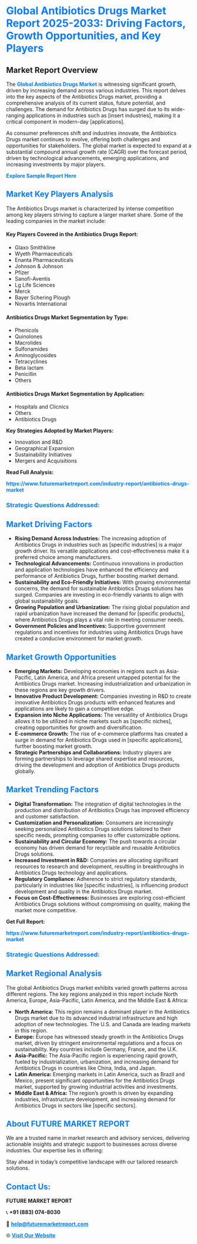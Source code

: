 <h1 style="color: #007BFF;">Global Antibiotics Drugs Market Report 2025-2033: Driving Factors, Growth Opportunities, and Key Players</h1>

<section id="overview">
<h2>Market Report Overview</h2>
<p>The <a href="https://www.futuremarketreport.com/industry-report/antibiotics-drugs-market" style="color: #007BFF; text-decoration: none;"><strong>Global Antibiotics Drugs Market</strong></a> is witnessing significant growth, driven by increasing demand across various industries. This report delves into the key aspects of the Antibiotics Drugs market, providing a comprehensive analysis of its current status, future potential, and challenges. The demand for Antibiotics Drugs has surged due to its wide-ranging applications in industries such as [insert industries], making it a critical component in modern-day [applications].</p>
<p>As consumer preferences shift and industries innovate, the Antibiotics Drugs market continues to evolve, offering both challenges and opportunities for stakeholders. The global market is expected to expand at a substantial compound annual growth rate (CAGR) over the forecast period, driven by technological advancements, emerging applications, and increasing investments by major players.</p>
</section>

<section id="overview">
<p><a href="https://www.futuremarketreport.com/request-sample/reportId=122775" style="color: #007BFF; text-decoration: none;"><strong>Explore Sample Report Here</strong></a></p>
</section>

<section id="key-players">
<h2 style="color: #007BFF;">Market Key Players Analysis</h2>
<p>The Antibiotics Drugs market is characterized by intense competition among key players striving to capture a larger market share. Some of the leading companies in the market include:</p>
<h4>Key Players Covered in the Antibiotics Drugs Report:</h4>
<ul><li>Glaxo Smithkline</li><li>Wyeth Pharmaceuticals</li><li>Enanta Pharmaceuticals</li><li>Johnson &amp; Johnson</li><li>Pfizer</li><li>Sanofi-Aventis</li><li>Lg Life Sciences</li><li>Merck</li><li>Bayer Schering Plough</li><li>Novartis International</li></ul>
<h4>Antibiotics Drugs Market Segmentation by Type:</h4>
<ul><li>Phenicols</li><li>Quinolones</li><li>Macrolides</li><li>Sulfonamides</li><li>Aminoglycosides</li><li>Tetracyclines</li><li>Beta lactam</li><li>Penicillin</li><li>Others</li></ul>

<h4>Antibiotics Drugs Market Segmentation by Application:</h4>
<ul><li>Hospitals and Clicnics</li><li>Others</li><li>Antibiotics Drugs</li></ul>
<p><strong>Key Strategies Adopted by Market Players:</strong></p>
<ul>
<li>Innovation and R&D</li>
<li>Geographical Expansion</li>
<li>Sustainability Initiatives</li>
<li>Mergers and Acquisitions</li>
</ul>
</section>

<section>
<p><strong>Read Full Analysis: </strong></p><a href="https://www.futuremarketreport.com/industry-report/antibiotics-drugs-market" style="color: #007BFF; text-decoration: none;"><strong>https://www.futuremarketreport.com/industry-report/antibiotics-drugs-market</strong></a>
<h3 style="color: #007BFF;">Strategic Questions Addressed:</h3>
</section>

<section id="driving-factors">
<h2 style="color: #007BFF;">Market Driving Factors</h2>
<ul>
<li><strong>Rising Demand Across Industries:</strong> The increasing adoption of Antibiotics Drugs in industries such as [specific industries] is a major growth driver. Its versatile applications and cost-effectiveness make it a preferred choice among manufacturers.</li>
<li><strong>Technological Advancements:</strong> Continuous innovations in production and application technologies have enhanced the efficiency and performance of Antibiotics Drugs, further boosting market demand.</li>
<li><strong>Sustainability and Eco-Friendly Initiatives:</strong> With growing environmental concerns, the demand for sustainable Antibiotics Drugs solutions has surged. Companies are investing in eco-friendly variants to align with global sustainability goals.</li>
<li><strong>Growing Population and Urbanization:</strong> The rising global population and rapid urbanization have increased the demand for [specific products], where Antibiotics Drugs plays a vital role in meeting consumer needs.</li>
<li><strong>Government Policies and Incentives:</strong> Supportive government regulations and incentives for industries using Antibiotics Drugs have created a conducive environment for market growth.</li>
</ul>
</section>

<section id="growth-opportunities">
<h2 style="color: #007BFF;">Market Growth Opportunities</h2>
<ul>
<li><strong>Emerging Markets:</strong> Developing economies in regions such as Asia-Pacific, Latin America, and Africa present untapped potential for the Antibiotics Drugs market. Increasing industrialization and urbanization in these regions are key growth drivers.</li>
<li><strong>Innovative Product Development:</strong> Companies investing in R&D to create innovative Antibiotics Drugs products with enhanced features and applications are likely to gain a competitive edge.</li>
<li><strong>Expansion into Niche Applications:</strong> The versatility of Antibiotics Drugs allows it to be utilized in niche markets such as [specific niches], creating opportunities for growth and diversification.</li>
<li><strong>E-commerce Growth:</strong> The rise of e-commerce platforms has created a surge in demand for Antibiotics Drugs used in [specific applications], further boosting market growth.</li>
<li><strong>Strategic Partnerships and Collaborations:</strong> Industry players are forming partnerships to leverage shared expertise and resources, driving the development and adoption of Antibiotics Drugs products globally.</li>
</ul>
</section>

<section id="trending-factors">
<h2 style="color: #007BFF;">Market Trending Factors</h2>
<ul>
<li><strong>Digital Transformation:</strong> The integration of digital technologies in the production and distribution of Antibiotics Drugs has improved efficiency and customer satisfaction.</li>
<li><strong>Customization and Personalization:</strong> Consumers are increasingly seeking personalized Antibiotics Drugs solutions tailored to their specific needs, prompting companies to offer customizable options.</li>
<li><strong>Sustainability and Circular Economy:</strong> The push towards a circular economy has driven demand for recyclable and reusable Antibiotics Drugs solutions.</li>
<li><strong>Increased Investment in R&D:</strong> Companies are allocating significant resources to research and development, resulting in breakthroughs in Antibiotics Drugs technology and applications.</li>
<li><strong>Regulatory Compliance:</strong> Adherence to strict regulatory standards, particularly in industries like [specific industries], is influencing product development and quality in the Antibiotics Drugs market.</li>
<li><strong>Focus on Cost-Effectiveness:</strong> Businesses are exploring cost-efficient Antibiotics Drugs solutions without compromising on quality, making the market more competitive.</li>
</ul>
</section>

<section>
<p><strong>Get Full Report: </strong></p><a href="https://www.futuremarketreport.com/industry-report/antibiotics-drugs-market" style="color: #007BFF; text-decoration: none;"><strong>https://www.futuremarketreport.com/industry-report/antibiotics-drugs-market</strong></a>
<h3 style="color: #007BFF;">Strategic Questions Addressed:</h3>
</section>


<section id="regional-analysis">
<h2 style="color: #007BFF;">Market Regional Analysis</h2>
<p>The global Antibiotics Drugs market exhibits varied growth patterns across different regions. The key regions analyzed in this report include North America, Europe, Asia-Pacific, Latin America, and the Middle East & Africa:</p>
<ul>
<li><strong>North America:</strong> This region remains a dominant player in the Antibiotics Drugs market due to its advanced industrial infrastructure and high adoption of new technologies. The U.S. and Canada are leading markets in this region.</li>
<li><strong>Europe:</strong> Europe has witnessed steady growth in the Antibiotics Drugs market, driven by stringent environmental regulations and a focus on sustainability. Key countries include Germany, France, and the U.K.</li>
<li><strong>Asia-Pacific:</strong> The Asia-Pacific region is experiencing rapid growth, fueled by industrialization, urbanization, and increasing demand for Antibiotics Drugs in countries like China, India, and Japan.</li>
<li><strong>Latin America:</strong> Emerging markets in Latin America, such as Brazil and Mexico, present significant opportunities for the Antibiotics Drugs market, supported by growing industrial activities and investments.</li>
<li><strong>Middle East & Africa:</strong> The region’s growth is driven by expanding industries, infrastructure development, and increasing demand for Antibiotics Drugs in sectors like [specific sectors].</li>
</ul>
</section>

<footer>
<h2 style="color: #007BFF;">About FUTURE MARKET REPORT</h2>
<p>We are a trusted name in market research and advisory services, delivering actionable insights and strategic support to businesses across diverse industries. Our expertise lies in offering:</p>

<p>Stay ahead in today’s competitive landscape with our tailored research solutions.</p>

<h2 style="color: #007BFF;">Contact Us:</h2>
<p><strong>FUTURE MARKET REPORT</strong></p>
<p>📞 <strong>+91 (883) 074-8030</strong></p>
<p>📧 <strong><a href="mailto:help@futuremarketreport.com" style="color: #007BFF;">help@futuremarketreport.com</a></strong></p>
<p>🌐 <strong><a href="https://www.futuremarketreport.com/" style="color: #007BFF;">Visit Our Website</a></strong></p>
</footer>